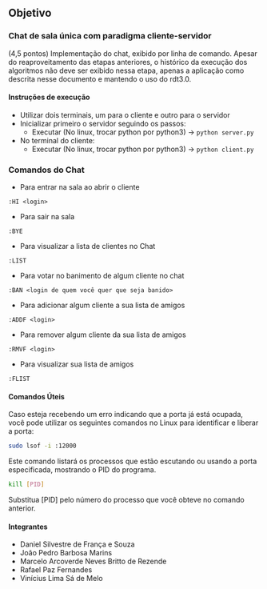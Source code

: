 ## Objetivo
### Chat de sala única com paradigma cliente-servidor

(4,5 pontos) Implementação do chat, exibido por linha de comando. Apesar do reaproveitamento das etapas anteriores, o histórico da execução dos algoritmos não deve ser exibido nessa etapa, apenas a aplicação como descrita nesse documento e mantendo o uso do rdt3.0. 


#### Instruções de execução

- Utilizar dois terminais, um para o cliente e outro para o servidor
- Inicializar primeiro o servidor seguindo os passos:
    - Executar (No linux, trocar python por python3) -> `python server.py`
- No terminal do cliente:
    - Executar (No linux, trocar python por python3) -> `python client.py`

### Comandos do Chat

- Para entrar na sala ao abrir o cliente
```
:HI <login>
```

- Para sair na sala
```
:BYE
```

- Para visualizar a lista de clientes no Chat
```
:LIST
```

- Para votar no banimento de algum cliente no chat
```
:BAN <login de quem você quer que seja banido>
```

- Para adicionar algum cliente a sua lista de amigos
```
:ADDF <login>
```

- Para remover algum cliente da sua lista de amigos
```
:RMVF <login>
```

- Para visualizar sua lista de amigos
```
:FLIST
```

#### Comandos Úteis

Caso esteja recebendo um erro indicando que a porta já está ocupada, você pode utilizar os seguintes comandos no Linux para identificar e liberar a porta:

```bash
sudo lsof -i :12000
```

Este comando listará os processos que estão escutando ou usando a porta especificada, mostrando o PID do programa.

```bash
kill [PID]
```

Substitua [PID] pelo número do processo que você obteve no comando anterior.

#### Integrantes

- Daniel Silvestre de França e Souza
- João Pedro Barbosa Marins
- Marcelo Arcoverde Neves Britto de Rezende
- Rafael Paz Fernandes
- Vinícius Lima Sá de Melo
